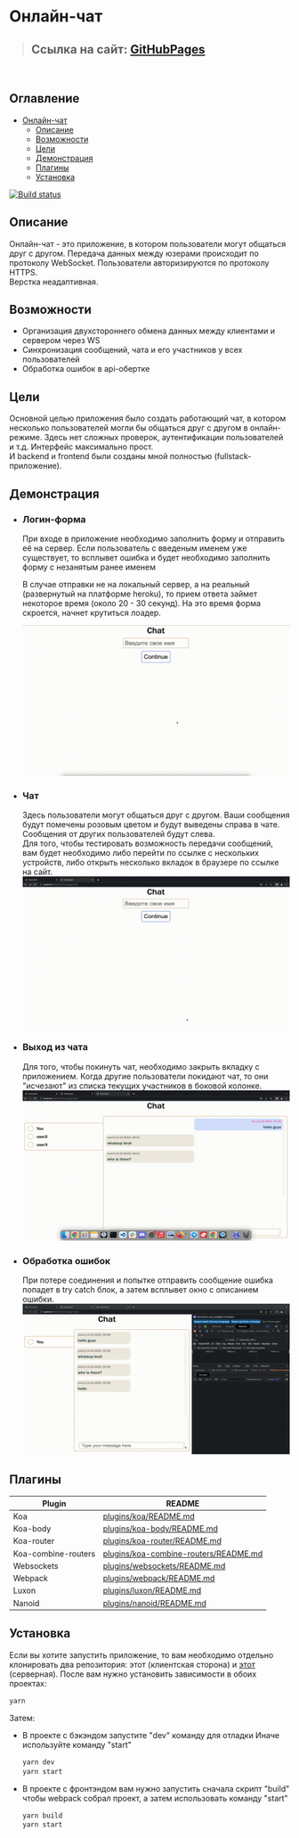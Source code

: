 # Онлайн-чат 

> ## Ссылка на сайт: [**GitHubPages**][GitHubPages]

</br>

<h2>Оглавление</h2>

- [Онлайн-чат](#онлайн-чат)
  - [Описание](#описание)
  - [Возможности](#возможности)
  - [Цели](#цели)
  - [Демонстрация](#демонстрация)
  - [Плагины](#плагины)
  - [Установка](#установка)

[![Build status](https://ci.appveyor.com/api/projects/status/2knai625p57w8cta/branch/master?svg=true)](https://ci.appveyor.com/project/KirillKazakoff/chatfrontend/branch/master)

## Описание
Онлайн-чат - это приложение, в котором пользователи могут общаться друг с другом. Передача данных между юзерами происходит по протоколу WebSocket. Пользователи авторизируются по протоколу HTTPS. </br>
Верстка неадаптивная.

## Возможности
- Организация двухстороннего обмена данных между клиентами и сервером через WS
- Синхронизация сообщений, чата и его участников у всех пользователей 
- Обработка ошибок в api-обертке

## Цели
Основной целью приложения было создать работающий чат, в котором несколько пользователей могли бы общаться друг с другом в онлайн-режиме. Здесь нет сложных проверок, аутентификации пользователей и т.д. Интерфейс максимально прост. <br/>
И backend и frontend были созданы мной полностью (fullstack-приложение).

## Демонстрация 
- ### **Логин-форма** </br>
    При входе в приложение необходимо заполнить форму и отправить её на сервер.  Если пользователь с введеным именем уже существует, то всплывет ошибка и будет необходимо заполнить форму с незанятым ранее именем
    </br>
    
    В случае отправки не на локальный сервер, а на реальный (развернутый на платформе heroku), то прием ответа займет некоторое время (около 20 - 30 секунд). На это время форма скроется, начнет крутиться лоадер.

    ![login_gif] 

- ### **Чат** </br>
    Здесь пользователи могут общаться друг с другом. Ваши сообщения будут помечены розовым цветом и будут выведены справа в чате. Сообщения от других пользователей будут слева. </br>
    Для того, чтобы тестировать возможность передачи сообщений, вам будет необходимо либо перейти по ссылке с нескольких устройств, либо открыть несколько вкладок в браузере по ссылке на сайт.
    ![interaction_gif]

- ### **Выход из чата** </br>
    Для того, чтобы покинуть чат, необходимо закрыть вкладку с приложением. Когда другие пользователи покидают чат, то они "исчезают" из списка текущих участников в боковой колонке.
    ![disconect_gif]

- ### **Обработка ошибок** </br>
    При потере соединения и попытке отправить сообщение ошибка попадет в try catch блок, а затем всплывет окно с описанием ошибки.
    ![bad_internet_gif]


## Плагины 

| Plugin              | README                                           |
| ------------------- | ------------------------------------------------ |
| Koa                 | [plugins/koa/README.md][PlKoa]                   |
| Koa-body            | [plugins/koa-body/README.md][PlKoaB]             |
| Koa-router          | [plugins/koa-router/README.md][PlKoaR]           |
| Koa-combine-routers | [plugins/koa-combine-routers/README.md][PlKoaCR] |
| Websockets          | [plugins/websockets/README.md][PlWebsockets]     |
| Webpack             | [plugins/webpack/README.md][PlWebpack]           |
| Luxon               | [plugins/luxon/README.md][PlLuxon]               |
| Nanoid              | [plugins/nanoid/README.md][PlNanoid]             |

## Установка
Если вы хотите запустить приложение, то вам необходимо отдельно клонировать два репозитория: этот (клиентская сторона) и [этот] (серверная).
После вам нужно установить зависимости в обоих проектах:
```sh
yarn
```
Затем:
- В проекте с бэкэндом запустите "dev" команду для отладки
    Иначе используйте команду "start"
    ```sh
    yarn dev
    yarn start
    ``` 

- В проекте с фронтэндом вам нужно запустить сначала скрипт "build" чтобы webpack собрал проект, а затем использовать команду "start"
  ```sh
  yarn build
  yarn start
  ```

<!-- Table  -->
[PlKoa]: <https://github.com/koajs/koa/blob/master/Readme.md>
[PlKoaB]: <https://github.com/koajs/koa-body#readme>
[PlKoaR]: <https://github.com/koajs/router#readme>
[PlKoaCR]: <https://github.com/saadq/koa-combine-routers/blob/master/README.md>
[PlWebsockets]: <https://github.com/websockets/ws/blob/master/README.md>
[PlWebpack]: <https://github.com/webpack/webpack/blob/main/README.md>
[PlLuxon]: <https://github.com/moment/luxon/blob/master/README.md>
[PlNanoid]: <https://github.com/ai/nanoid>


<!-- Links in text -->
[GitHubPages]: https://kirillkazakoff.github.io/chatFrontend/
[этот]: <https://github.com/KirillKazakoff/chatBackend>
[login_gif]: ./assets/login.gif
[interaction_gif]: ./assets/interaction.gif
[disconect_gif]: ./assets/disconect.gif
[bad_internet_gif]: ./assets/bad_internet.gif
